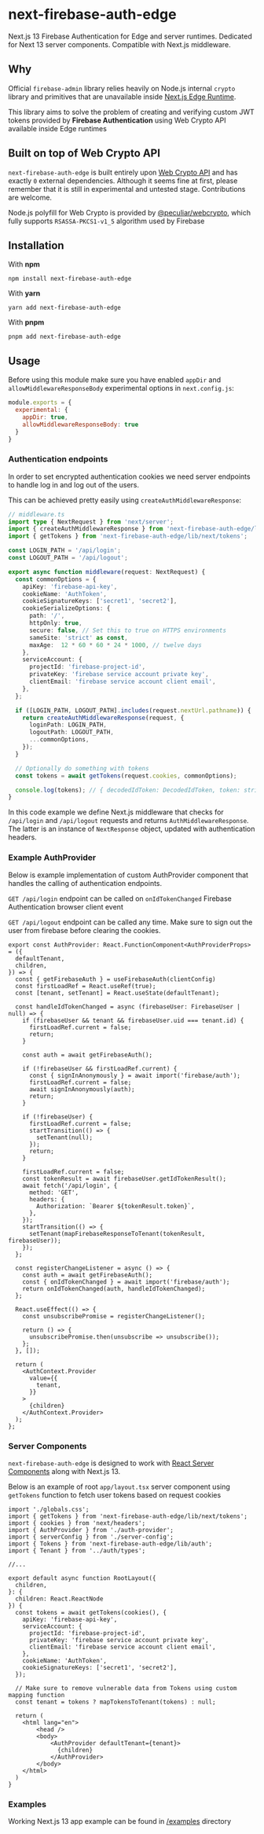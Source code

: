 # next-firebase-auth-edge

Next.js 13 Firebase Authentication for Edge and server runtimes. Dedicated for Next 13 server components. Compatible with Next.js middleware.

## Why
Official `firebase-admin` library relies heavily on Node.js internal `crypto` library and primitives that are unavailable inside [Next.js Edge Runtime](https://nextjs.org/docs/api-reference/edge-runtime).

This library aims to solve the problem of creating and verifying custom JWT tokens provided by **Firebase Authentication** using Web Crypto API available inside Edge runtimes

## Built on top of Web Crypto API

`next-firebase-auth-edge` is built entirely upon [Web Crypto API](https://developer.mozilla.org/en-US/docs/Web/API/Web_Crypto_API) and has exactly `0` external dependencies. Although it seems fine at first, please remember that it is still in experimental and untested stage. Contributions are welcome.

Node.js polyfill for Web Crypto is provided by [@peculiar/webcrypto](https://github.com/PeculiarVentures/webcrypto), which fully supports `RSASSA-PKCS1-v1_5` algorithm used by Firebase

## Installation

With **npm**
```shell
npm install next-firebase-auth-edge
```

With **yarn**
```shell
yarn add next-firebase-auth-edge
```

With **pnpm**
```shell
pnpm add next-firebase-auth-edge
```

## Usage

Before using this module make sure you have enabled `appDir` and `allowMiddlewareResponseBody` experimental options in `next.config.js`:

```javascript
module.exports = {
  experimental: {
    appDir: true,
    allowMiddlewareResponseBody: true
  }
}
```

### Authentication endpoints

In order to set encrypted authentication cookies we need server endpoints to handle log in and log out of the users.

This can be achieved pretty easily using `createAuthMiddlewareResponse`:

```typescript
// middleware.ts
import type { NextRequest } from 'next/server';
import { createAuthMiddlewareResponse } from 'next-firebase-auth-edge/lib/next/middleware';
import { getTokens } from 'next-firebase-auth-edge/lib/next/tokens';

const LOGIN_PATH = '/api/login';
const LOGOUT_PATH = '/api/logout';

export async function middleware(request: NextRequest) {
  const commonOptions = {
    apiKey: 'firebase-api-key',
    cookieName: 'AuthToken',
    cookieSignatureKeys: ['secret1', 'secret2'],
    cookieSerializeOptions: {
      path: '/',
      httpOnly: true,
      secure: false, // Set this to true on HTTPS environments
      sameSite: 'strict' as const,
      maxAge:  12 * 60 * 60 * 24 * 1000, // twelve days
    },
    serviceAccount: {
      projectId: 'firebase-project-id',
      privateKey: 'firebase service account private key',
      clientEmail: 'firebase service account client email',
    },
  };

  if ([LOGIN_PATH, LOGOUT_PATH].includes(request.nextUrl.pathname)) {
    return createAuthMiddlewareResponse(request, {
      loginPath: LOGIN_PATH,
      logoutPath: LOGOUT_PATH,
      ...commonOptions,
    });
  }

  // Optionally do something with tokens
  const tokens = await getTokens(request.cookies, commonOptions);

  console.log(tokens); // { decodedIdToken: DecodedIdToken, token: string } or null if unauthenticated
}
```

In this code example we define Next.js middleware that checks for `/api/login` and `/api/logout` requests and returns `AuthMiddlewareResponse`. The latter is an instance of `NextResponse` object, updated with authentication headers.


### Example AuthProvider
Below is example implementation of custom AuthProvider component that handles the calling of authentication endpoints.

`GET /api/login` endpoint can be called on `onIdTokenChanged` Firebase Authentication browser client event

`GET /api/logout` endpoint can be called any time. Make sure to sign out the user from firebase before clearing the cookies.

```tsx
export const AuthProvider: React.FunctionComponent<AuthProviderProps> = ({
  defaultTenant,
  children,
}) => {
  const { getFirebaseAuth } = useFirebaseAuth(clientConfig)
  const firstLoadRef = React.useRef(true);
  const [tenant, setTenant] = React.useState(defaultTenant);

  const handleIdTokenChanged = async (firebaseUser: FirebaseUser | null) => {
    if (firebaseUser && tenant && firebaseUser.uid === tenant.id) {
      firstLoadRef.current = false;
      return;
    }

    const auth = await getFirebaseAuth();

    if (!firebaseUser && firstLoadRef.current) {
      const { signInAnonymously } = await import('firebase/auth');
      firstLoadRef.current = false;
      await signInAnonymously(auth);
      return;
    }

    if (!firebaseUser) {
      firstLoadRef.current = false;
      startTransition(() => {
        setTenant(null);
      });
      return;
    }

    firstLoadRef.current = false;
    const tokenResult = await firebaseUser.getIdTokenResult();
    await fetch('/api/login', {
      method: 'GET',
      headers: {
        Authorization: `Bearer ${tokenResult.token}`,
      },
    });
    startTransition(() => {
      setTenant(mapFirebaseResponseToTenant(tokenResult, firebaseUser));
    });
  };

  const registerChangeListener = async () => {
    const auth = await getFirebaseAuth();
    const { onIdTokenChanged } = await import('firebase/auth');
    return onIdTokenChanged(auth, handleIdTokenChanged);
  };

  React.useEffect(() => {
    const unsubscribePromise = registerChangeListener();

    return () => {
      unsubscribePromise.then(unsubscribe => unsubscribe());
    };
  }, []);

  return (
    <AuthContext.Provider
      value={{
        tenant,
      }}
    >
      {children}
    </AuthContext.Provider>
  );
};
```

### Server Components

`next-firebase-auth-edge` is designed to work with [React Server Components](https://nextjs.org/docs/advanced-features/react-18/server-components) along with Next.js 13.

Below is an example of root `app/layout.tsx` server component using `getTokens` function to fetch user tokens based on request cookies

```tsx
import './globals.css';
import { getTokens } from 'next-firebase-auth-edge/lib/next/tokens';
import { cookies } from 'next/headers';
import { AuthProvider } from './auth-provider';
import { serverConfig } from './server-config';
import { Tokens } from 'next-firebase-auth-edge/lib/auth';
import { Tenant } from '../auth/types';

//...

export default async function RootLayout({
  children,
}: {
  children: React.ReactNode
}) {
  const tokens = await getTokens(cookies(), {
    apiKey: 'firebase-api-key',
    serviceAccount: {
      projectId: 'firebase-project-id',
      privateKey: 'firebase service account private key',
      clientEmail: 'firebase service account client email',
    },
    cookieName: 'AuthToken',
    cookieSignatureKeys: ['secret1', 'secret2'],
  });

  // Make sure to remove vulnerable data from Tokens using custom mapping function
  const tenant = tokens ? mapTokensToTenant(tokens) : null;
  
  return (
    <html lang="en">
        <head />
        <body>
            <AuthProvider defaultTenant={tenant}>
              {children}
            </AuthProvider>
        </body>
    </html>
  )
}
```

### Examples

Working Next.js 13 app example can be found in [/examples](https://github.com/ensite-in/next-firebase-auth-edge/blob/d9817f62113e0520c0082a28607ec1e0a585af13/examples/next13-typescript-simple) directory
